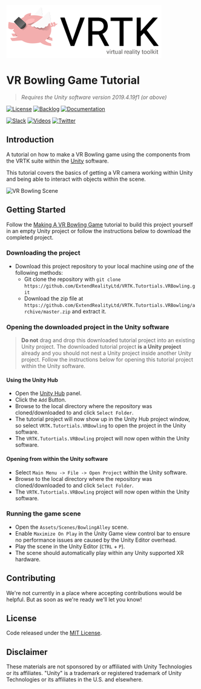[![VRTK logo][VRTK-Image]](#)

# VR Bowling Game Tutorial

> _Requires the Unity software version 2019.4.19f1 (or above)_

[![License][License-Badge]][License]
[![Backlog][Backlog-Badge]][Backlog]
[![Documentation][Academy-Badge]][Academy]

[![Slack][Slack-Badge]][Slack]
[![Videos][Videos-Badge]][Videos]
[![Twitter][Twitter-Badge]][Twitter]

## Introduction

A tutorial on how to make a VR Bowling game using the components from the VRTK suite within the [Unity] software.

This tutorial covers the basics of getting a VR camera working within Unity and being able to interact with objects within the scene.

![VR Bowling Scene](https://user-images.githubusercontent.com/36199993/74746663-af050780-525d-11ea-8eb0-6ba279fed0f7.gif)

## Getting Started

Follow the [Making A VR Bowling Game] tutorial to build this project yourself in an empty Unity project or follow the instructions below to download the completed project.

### Downloading the project

* Download this project repository to your local machine using *one* of the following methods:
  * Git clone the repository with `git clone https://github.com/ExtendRealityLtd/VRTK.Tutortials.VRBowling.git`
  * Download the zip file at `https://github.com/ExtendRealityLtd/VRTK.Tutortials.VRBowling/archive/master.zip` and extract it.

### Opening the downloaded project in the Unity software

> **Do not** drag and drop this downloaded tutorial project into an existing Unity project. The downloaded tutorial project **is a Unity project** already and you should not nest a Unity project inside another Unity project. Follow the instructions below for opening this tutorial project within the Unity software.

#### Using the Unity Hub

* Open the [Unity Hub] panel.
* Click the `Add` Button.
* Browse to the local directory where the repository was cloned/downloaded to and click `Select Folder`.
* The tutorial project will now show up in the Unity Hub project window, so select `VRTK.Tutortials.VRBowling` to open the project in the Unity software.
* The `VRTK.Tutortials.VRBowling` project will now open within the Unity software.

#### Opening from within the Unity software

* Select `Main Menu -> File -> Open Project` within the Unity software.
* Browse to the local directory where the repository was cloned/downloaded to and click `Select Folder`.
* The `VRTK.Tutortials.VRBowling` project will now open within the Unity software.

### Running the game scene

* Open the `Assets/Scenes/BowlingAlley` scene.
* Enable `Maximize On Play` in the Unity Game view control bar to ensure no performance issues are caused by the Unity Editor overhead.
* Play the scene in the Unity Editor (`CTRL` + `P`).
* The scene should automatically play within any Unity supported XR hardware.

## Contributing

We're not currently in a place where accepting contributions would be helpful. But as soon as we're ready we'll let you know!

## License

Code released under the [MIT License][License].

## Disclaimer

These materials are not sponsored by or affiliated with Unity Technologies or its affiliates. "Unity" is a trademark or registered trademark of Unity Technologies or its affiliates in the U.S. and elsewhere.

[VRTK-Image]: https://raw.githubusercontent.com/ExtendRealityLtd/related-media/main/github/readme/vrtk.png
[Unity]: https://unity3d.com/
[Making A VR Bowling Game]: Documentation/Tutorials/MakingAVRBowlingGame/README.md

[License-Badge]: https://img.shields.io/github/license/ExtendRealityLtd/VRTK.svg
[Backlog-Badge]: https://img.shields.io/badge/project-backlog-78bdf2.svg
[Academy-Badge]: https://img.shields.io/badge/learn-academy-f3aeae.svg

[Slack-Badge]: https://img.shields.io/badge/slack--E24663.svg?style=social&logo=slack
[Videos-Badge]: https://img.shields.io/badge/youtube--e52d27.svg?style=social&logo=youtube
[Twitter-Badge]: https://img.shields.io/badge/twitter--219eeb.svg?style=social&logo=twitter

[License]: LICENSE.md
[Backlog]: http://tracker.vrtk.io
[Academy]: https://academy.vrtk.io

[Slack]: http://invite.vrtk.io
[Videos]: http://videos.vrtk.io
[Twitter]: https://twitter.com/VR_Toolkit

[Unity Hub]: https://docs.unity3d.com/Manual/GettingStartedUnityHub.html
